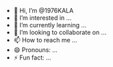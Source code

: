 - 👋 Hi, I’m @1976KALA
- 👀 I’m interested in ...
- 🌱 I’m currently learning ...
- 💞️ I’m looking to collaborate on ...
- 📫 How to reach me ...
- 😄 Pronouns: ...
- ⚡ Fun fact: ...

<!---
1976KALA/1976KALA is a ✨ special ✨ repository because its `README.md` (this file) appears on your GitHub profile.
You can click the Preview link to take a look at your changes.
--->

